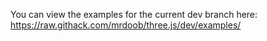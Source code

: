 You can view the examples for the current dev branch here: https://raw.githack.com/mrdoob/three.js/dev/examples/